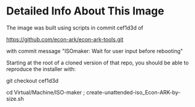 

# Detailed Info About This Image

The image was built using scripts in commit cef1d3d of

https://github.com/econ-ark/econ-ark-tools.git

with commit message "ISOmaker: Wait for user input before rebooting"


Starting at the root of a cloned version of that repo,
you should be able to reproduce the installer with:

git checkout cef1d3d

cd Virtual/Machine/ISO-maker ; create-unattended-iso_Econ-ARK-by-size.sh 

